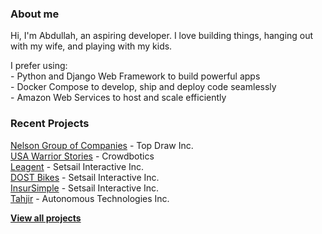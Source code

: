 ### About me
Hi, I'm Abdullah, an aspiring developer. I love building things, hanging out with my wife, and playing with my kids.

I prefer using:  
\- Python and Django Web Framework to build powerful apps  
\- Docker Compose to develop, ship and deploy code seamlessly  
\- Amazon Web Services to host and scale efficiently

### Recent Projects
[Nelson Group of Companies](https://nlc.ca) - Top Draw Inc.  
[USA Warrior Stories](https://usawarriorstories.org) - Crowdbotics  
[Leagent](https://leagent.com) - Setsail Interactive Inc.  
[DOST Bikes](https://dostbikes.com) - Setsail Interactive Inc.  
[InsurSimple](https://insursimple.ca) - Setsail Interactive Inc.  
[Tahjir](https://tahjir.com) - Autonomous Technologies Inc.  

**[View all projects](projects.md)**
